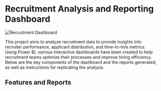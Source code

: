 # Recruitment Analysis and Reporting Dashboard

![Recruitment Dashboard](StaClara_RecruiterReport/assets/Dashboard.png)

This project aims to analyze recruitment data to provide insights into recruiter performance, applicant distribution, and time-to-hire metrics. Using Power BI, various interactive dashboards have been created to help recruitment teams optimize their processes and improve hiring efficiency. Below are the key components of the dashboard and the reports generated, as well as instructions for replicating the analysis.

## Features and Reports
